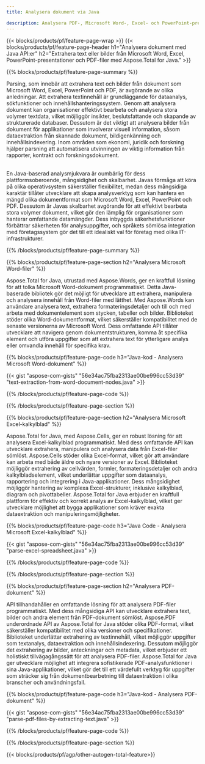 ```yaml
---
title: Analysera dokument via Java 

description: Analysera PDF-, Microsoft Word-, Excel- och PowerPoint-presentationer via din Java-applikation. Extrahera text eller bilder med lätthet.
---
```


{{< blocks/products/pf/feature-page-wrap >}}
{{< blocks/products/pf/feature-page-header h1="Analysera dokument med Java API:er" h2="Extrahera text eller bilder från Microsoft Word, Excel, PowerPoint-presentationer och PDF-filer med Aspose.Total for Java." >}}

{{% blocks/products/pf/feature-page-summary %}}

Parsing, som innebär att extrahera text och bilder från dokument som Microsoft Word, Excel, PowerPoint och PDF, är avgörande av olika anledningar. Att extrahera textinnehåll är grundläggande för dataanalys, sökfunktioner och innehållshanteringssystem. Genom att analysera dokument kan organisationer effektivt bearbeta och analysera stora volymer textdata, vilket möjliggör insikter, beslutsfattande och skapande av strukturerade databaser. Dessutom är det viktigt att analysera bilder från dokument för applikationer som involverar visuell information, såsom dataextraktion från skannade dokument, bildigenkänning och innehållsindexering. Inom områden som ekonomi, juridik och forskning hjälper parsning att automatisera utvinningen av viktig information från rapporter, kontrakt och forskningsdokument.  <br /><br />

En Java-baserad analysmjukvara är oumbärlig för dess plattformsoberoende, mångsidighet och skalbarhet. Javas förmåga att köra på olika operativsystem säkerställer flexibilitet, medan dess mångsidiga karaktär tillåter utvecklare att skapa analysverktyg som kan hantera en mängd olika dokumentformat som Microsoft Word, Excel, PowerPoint och PDF. Dessutom är Javas skalbarhet avgörande för att effektivt bearbeta stora volymer dokument, vilket gör den lämplig för organisationer som hanterar omfattande datamängder. Dess inbyggda säkerhetsfunktioner förbättrar säkerheten för analysuppgifter, och språkets sömlösa integration med företagssystem gör det till ett idealiskt val för företag med olika IT-infrastrukturer.

{{% /blocks/products/pf/feature-page-summary  %}}

{{% blocks/products/pf/feature-page-section  h2="Analysera Microsoft Word-filer" %}}

Aspose.Total for Java, utrustad med Aspose.Words, ger en kraftfull lösning för att tolka Microsoft Word-dokument programmatiskt. Detta Java-baserade bibliotek gör det möjligt för utvecklare att extrahera, manipulera och analysera innehåll från Word-filer med lätthet. Med Aspose.Words kan användare analysera text, extrahera formateringsdetaljer och till och med arbeta med dokumentelement som stycken, tabeller och bilder. Biblioteket stöder olika Word-dokumentformat, vilket säkerställer kompatibilitet med de senaste versionerna av Microsoft Word. Dess omfattande API tillåter utvecklare att navigera genom dokumentstrukturen, komma åt specifika element och utföra uppgifter som att extrahera text för ytterligare analys eller omvandla innehåll för specifika krav.

{{% blocks/products/pf/feature-page-code h3="Java-kod - Analysera Microsoft Word-dokument" %}}

{{< gist "aspose-com-gists" "56e34ac75fba2313ae00be996cc53d39" "text-extraction-from-word-document-nodes.java" >}}

{{% /blocks/products/pf/feature-page-code  %}}

{{% /blocks/products/pf/feature-page-section %}}

{{% blocks/products/pf/feature-page-section  h2="Analysera Microsoft Excel-kalkylblad" %}}

Aspose.Total for Java, med Aspose.Cells, ger en robust lösning för att analysera Excel-kalkylblad programmatiskt. Med dess omfattande API kan utvecklare extrahera, manipulera och analysera data från Excel-filer sömlöst. Aspose.Cells stöder olika Excel-format, vilket gör att användare kan arbeta med både äldre och nyare versioner av Excel. Biblioteket möjliggör extrahering av cellvärden, formler, formateringsdetaljer och andra kalkylbladselement, vilket underlättar uppgifter som dataanalys, rapportering och integrering i Java-applikationer. Dess mångsidighet möjliggör hantering av komplexa Excel-strukturer, inklusive kalkylblad, diagram och pivottabeller. Aspose.Total for Java erbjuder en kraftfull plattform för effektiv och korrekt analys av Excel-kalkylblad, vilket ger utvecklare möjlighet att bygga applikationer som kräver exakta dataextraktion och manipuleringsmöjligheter.

{{% blocks/products/pf/feature-page-code h3="Java Code - Analysera Microsoft Excel-kalkylblad" %}}

{{< gist "aspose-com-gists" "56e34ac75fba2313ae00be996cc53d39" "parse-excel-spreadsheet.java" >}}

{{% /blocks/products/pf/feature-page-code  %}}

{{% /blocks/products/pf/feature-page-section %}}

{{% blocks/products/pf/feature-page-section  h2="Analysera PDF-dokument" %}}

API tillhandahåller en omfattande lösning för att analysera PDF-filer programmatiskt. Med dess mångsidiga API kan utvecklare extrahera text, bilder och andra element från PDF-dokument sömlöst. Aspose.PDF underordnade API av Aspose.Total for Java stöder olika PDF-format, vilket säkerställer kompatibilitet med olika versioner och specifikationer. Biblioteket underlättar extrahering av textinnehåll, vilket möjliggör uppgifter som textanalys, dataextraktion och innehållsindexering. Dessutom möjliggör det extrahering av bilder, anteckningar och metadata, vilket erbjuder ett holistiskt tillvägagångssätt för att analysera PDF-filer. Aspose.Total for Java ger utvecklare möjlighet att integrera sofistikerade PDF-analysfunktioner i sina Java-applikationer, vilket gör det till ett värdefullt verktyg för uppgifter som sträcker sig från dokumentbearbetning till dataextraktion i olika branscher och användningsfall.

{{% blocks/products/pf/feature-page-code h3="Java-kod - Analysera PDF-dokument" %}}

{{< gist "aspose-com-gists" "56e34ac75fba2313ae00be996cc53d39" "parse-pdf-files-by-extracting-text.java" >}}

{{% /blocks/products/pf/feature-page-code  %}}

{{% /blocks/products/pf/feature-page-section %}}

{{< blocks/products/pf/agp/other-autogen-total-feature>}}